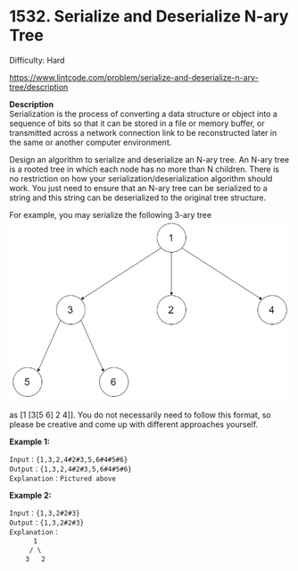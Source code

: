 # 1532. Serialize and Deserialize N-ary Tree

Difficulty: Hard

https://www.lintcode.com/problem/serialize-and-deserialize-n-ary-tree/description

**Description**  
Serialization is the process of converting a data structure or object into a sequence of bits so that it can be stored in a file or memory buffer, or transmitted across a network connection link to be reconstructed later in the same or another computer environment.

Design an algorithm to serialize and deserialize an N-ary tree. An N-ary tree is a rooted tree in which each node has no more than N children. There is no restriction on how your serialization/deserialization algorithm should work. You just need to ensure that an N-ary tree can be serialized to a string and this string can be deserialized to the original tree structure.

For example, you may serialize the following 3-ary tree
![ex](narytreeexample.png)

as [1 [3[5 6] 2 4]]. You do not necessarily need to follow this format, so please be creative and come up with different approaches yourself.

**Example 1:**
```
Input：{1,3,2,4#2#3,5,6#4#5#6}
Output：{1,3,2,4#2#3,5,6#4#5#6}
Explanation：Pictured above
```

**Example 2:**
```
Input：{1,3,2#2#3}
Output：{1,3,2#2#3}
Explanation：
      1
	 / \
	3   2
```